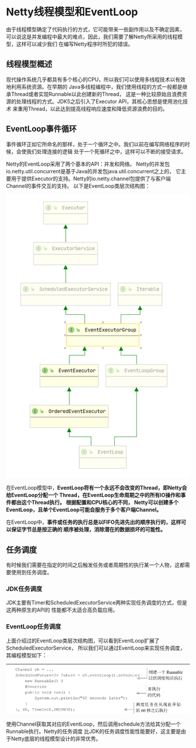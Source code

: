 # Netty线程模型和EventLoop
由于线程模型确定了代码执行的方式，它可能带来一些副作用以及不确定因素，
可以说这是并发编程中最大的难点，因此，我们需要了解Netty所采用的线程模型，这样可以减少我们
在编写Netty程序时所犯的错误。


## 线程模型概述
现代操作系统几乎都具有多个核心的CPU，所以我们可以使用多线程技术以有效地利用系统资源。在早期的
Java多线程编程中，我们使用线程的方式一般都是继承Thread或者实现Runnable以此创建新的Thread，
这是一种比较原始且浪费资源的处理线程的方式。JDK5之后引入了Executor API，其核心思想是使用池化技术
来重用Thread，以此达到提高线程响应速度和降低资源浪费的目的。


## EventLoop事件循环
事件循环正如它所命名的那样，处于一个循环之中。我们以前在编写网络程序的时候，会使我们处理连接的逻辑
处于一个死循环之中，这样可以不断的接受请求。

Netty的EventLoop采用了两个基本的API：并发和网络。
Netty的并发包io.netty.util.concurrent是基于Java的并发包java.util.concurrent之上的，
它主要用于提供Executor的支持。Netty的io.netty.channel包提供了与客户端Channel的事件交互的支持。
以下是EventLoop类层次结构图：

![EventLoop类层次结构图](../img/netty/EventLoop类层次结构图.png)

在EventLoop模型中，**EventLoop将有一个永远不会改变的Thread，即Netty会给EventLoop分配一个
Thread，在EventLoop生命周期之中的所有IO操作和事件都由这个Thread执行。 根据配置和CPU核心的不同，
Netty可以创建多个EventLoop，且单个EventLoop可能会服务于多个客户端Channel。**

在EventLoop中，**事件或任务的执行总是以FIFO先进先出的顺序执行的，这样可以保证字节总是按正确的
顺序被处理，消除潜在的数据损坏的可能性。**


## 任务调度
有时候我们需要在指定的时间之后触发任务或者周期性的执行某一个人物，这都需要使用到任务调度。


### JDK任务调度
JDK主要有Timer和ScheduledExecutorService两种实现任务调度的方式，但是这两种原生的API的
性能都不太适合高负载应用。


### EventLoop任务调度
上面介绍过的EventLoop类层次结构图，可以看到EventLoop扩展了ScheduledExecutorService，
所以我们可以通过EventLoop来实现任务调度，其编程模型如下：

![EventLoop任务调度](../img/netty/EventLoop任务调度.png)

使用Channel获取其对应的EventLoop，然后调用schedule方法给其分配一个Runnable执行。Netty的任务调度
比JDK的任务调度性能性能要好，这主要是由于Netty底层的线程模型设计的非常优秀。
